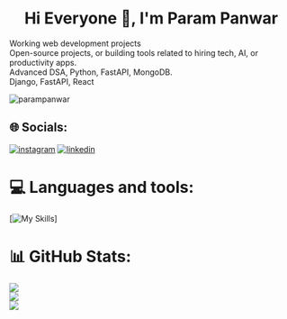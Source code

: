 <h1 align="center">Hi Everyone 👋, I'm Param Panwar</h1>
Working web development projects<br>Open-source projects, or building tools related to hiring tech, AI, or productivity apps.<br>Advanced DSA, Python, FastAPI, MongoDB.<br>Django, FastAPI, React
<p align="left"> <img src="https://komarev.com/ghpvc/?username=your-github-username&label=Profile%20views&color=0e75b6&style=flat" alt="parampanwar" /> </p>

## 🌐 Socials:
[![instagram](https://skillicons.dev/icons?i=instagram)](https://instagram.com/parampanwar36) [![linkedin](https://skillicons.dev/icons?i=linkedin)](https://linkedin.com/in/parampanwar)

# 💻 Languages and tools:
[![My Skills](https://skillicons.dev/icons?i=c,cpp,js,html,css,nodejs,react,django,git,github,nextjs,netlify,vercel,vscode)]

# 📊 GitHub Stats:
![](https://github-readme-stats.vercel.app/api?username=parampanwar&theme=dark&hide_border=true&include_all_commits=false&count_private=true)<br/>
![](https://nirzak-streak-stats.vercel.app/?user=parampanwar&theme=dark&hide_border=true)<br/>
![](https://github-readme-stats.vercel.app/api/top-langs/?username=parampanwar&theme=dark&hide_border=true&include_all_commits=false&count_private=true&layout=compact)
